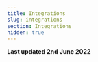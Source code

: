 ```yaml
---
title: Integrations
slug: integrations
section: Integrations
hidden: true
---
```


**Last updated 2nd June 2022**

